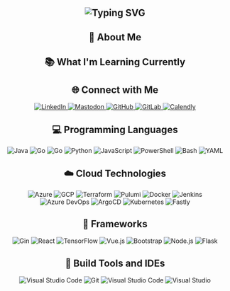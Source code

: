 <div align="center">
<h2><img src="https://readme-typing-svg.herokuapp.com?font=Jetbrains+mono&size=40&duration=3000&color=33FF33&center=true&vCenter=true&width=435&lines=Hey..+I'm+Keith;This+is..;..my+Github..;" alt="Typing SVG"/></h2>
</div>

<h2 align="center">🚀 About Me</h2>
<p></p>  

<h2 align="center" class="section-heading">📚 What I'm Learning Currently</h2>
<p></p>
<div align="center">
</div>

<h2 align="center" class="section-heading">🌐 Connect with Me</h2>
<p> </p>
<div align="center">
    <a href="https://www.linkedin.com/in/keith-meyer-software">
        <img src="https://img.shields.io/badge/Keith%20Meyer-0077B5?style=for-the-badge&logo=linkedin&logoColor=white" alt="LinkedIn"/>
    </a>
    <a href="https://infosec.exchange/@daelious">
        <img src="https://img.shields.io/badge/Follow%20on%20Mastodon-%230077B5.svg?&style=for-the-badge&logo=mastodon&logoColor=white" alt="Mastodon"/>
    </a>
    <a href="https://github.com/daelious/" target="_blank">
        <img src="https://img.shields.io/badge/View%20on%20GitHub-%230077B5.svg?&style=for-the-badge&logo=github&logoColor=white" alt="GitHub"/>
    </a>
    <a href="https://gitlab.com/daelious/" target="_blank">
        <img src="https://img.shields.io/badge/View%20on%20GitLab-%230077B5.svg?&style=for-the-badge&logo=gitlab&logoColor=white" alt="GitLab"/>
    </a>
    <a href="" target="_blank">
        <img src="https://img.shields.io/badge/Book%20A%20Chat-%230077B5.svg?&style=for-the-badge&logo=calendly&logoColor=white" alt="Calendly"/>
    </a>
</div>

<h2 align="center" class="section-heading">💻 Programming Languages</h2>
<p> </p>
<div align="center">
    <img src="https://img.shields.io/badge/C%23-007396?style=for-the-badge&logo=c%23&logoColor=white" alt="Java" />
    <img src="https://img.shields.io/badge/Go-00ADD8?style=for-the-badge&logo=go&logoColor=white" alt="Go"/>
    <img src="https://img.shields.io/badge/Rust-00ADD8?style=for-the-badge&logo=rust&logoColor=white" alt="Go"/>
    <img src="https://img.shields.io/badge/Python-3776AB?style=for-the-badge&logo=python&logoColor=white" alt="Python"/>
    <img src="https://img.shields.io/badge/JavaScript-F7DF1E?style=for-the-badge&logo=javascript&logoColor=black" alt="JavaScript"/>
    <img src="https://img.shields.io/badge/PowerShell-5391FE?style=for-the-badge&logo=powershell&logoColor=white" alt="PowerShell"/>
    <img src="https://img.shields.io/badge/Bash-4EAA25?style=for-the-badge&logo=gnu-bash&logoColor=white" alt="Bash"/>
    <img src="https://img.shields.io/badge/YAML-0A0A0A?style=for-the-badge" alt="YAML"/>
</div>

<h2 align="center" class="section-heading">☁️ Cloud Technologies</h2>
<p></p>
<div align="center">
    <img src="https://img.shields.io/badge/Azure-0089D6?style=for-the-badge&logo=microsoftazure&logoColor=white" alt="Azure"/>
    <img src="https://img.shields.io/badge/GCP-4285F4?style=for-the-badge&logo=googlecloud&logoColor=white" alt="GCP"/>
    <img src="https://img.shields.io/badge/Terraform-623CE4?style=for-the-badge&logo=terraform&logoColor=white" alt="Terraform"/>
    <img src="https://img.shields.io/badge/Pulumi-623CE4?style=for-the-badge&logo=pulumi&logoColor=white" alt="Pulumi"/>
    <img src="https://img.shields.io/badge/Docker-2496ED?style=for-the-badge&logo=docker&logoColor=white" alt="Docker"/>
    <img src="https://img.shields.io/badge/Jenkins-D24939?style=for-the-badge&logo=jenkins&logoColor=white" alt="Jenkins"/>
    <img src="https://img.shields.io/badge/Azure%20DevOps-D24939?style=for-the-badge&logo=azuredevops&logoColor=white" alt="Azure DevOps"/>
    <img src="https://img.shields.io/badge/ArgoCD-D24939?style=for-the-badge&logo=argo&logoColor=white" alt="ArgoCD"/>
    <img src="https://img.shields.io/badge/kubernetes-D24939?style=for-the-badge&logo=kubernetes&logoColor=white" alt="Kubernetes"/>
    <img src="https://img.shields.io/badge/fastly-D24939?style=for-the-badge&logo=fastly&logoColor=white" alt="Fastly"/>
</div>

<h2 align="center" class="section-heading">🔧 Frameworks</h2>
<p></p>
<div align="center">
    <img src="https://img.shields.io/badge/Gin-20232A?style=for-the-badge&logo=gin&logoColor=61DAFB" alt="Gin"/>
    <img src="https://img.shields.io/badge/React-20232A?style=for-the-badge&logo=react&logoColor=61DAFB" alt="React"/>
    <img src="https://img.shields.io/badge/TensorFlow-FF6F00?style=for-the-badge&logo=tensorflow&logoColor=white" alt="TensorFlow"/> 
    <img src="https://img.shields.io/badge/Vue.js-4FC08D?style=for-the-badge&logo=vuedotjs&logoColor=white" alt="Vue.js"/>
    <img src="https://img.shields.io/badge/Bootstrap-7952B3?style=for-the-badge&logo=bootstrap&logoColor=white" alt="Bootstrap"/>
    <img src="https://img.shields.io/badge/Node.js-339933?style=for-the-badge&logo=nodedotjs&logoColor=white" alt="Node.js"/>
    <img src="https://img.shields.io/badge/Flask-000000?style=for-the-badge&logo=flask&logoColor=white" alt="Flask"/> 
</div>

<h2 align="center" class="section-heading">🔧 Build Tools and IDEs</h2>
<p></p>
<div align="center">
    <img src="https://img.shields.io/badge/NeoVim-007ACC?style=for-the-badge&logo=neovim&logoColor=white" alt="Visual Studio Code"/>
    <img src="https://img.shields.io/badge/Git-F05032?style=for-the-badge&logo=git&logoColor=white" alt="Git"/>
    <img src="https://img.shields.io/badge/Visual%20Studio%20Code-007ACC?style=for-the-badge&logo=visualstudiocode&logoColor=white" alt="Visual Studio Code"/>
    <img src="https://img.shields.io/badge/Visual%20Studio-007ACC?style=for-the-badge&logo=visualstudio&logoColor=white" alt="Visual Studio"/>
</div>

<!-- <div align="center">
<h2 align="center" class="section-heading"> 💻 Github Stats</h2>
<p>Peek into my GitHub stats to see how I juggle code, coffee, and collaborations! Dive in to check out the milestones of my digital journey!</p>
 <table align="center" width="100%" height="100%" >
    <tr>
       <td><img style="border: none;" src="https://github-profile-summary-cards.vercel.app/api/cards/profile-details?username=daelious&theme=github_dark" alt="Keith's GitHub Stats"/></td>
    </tr>
 </table>

 <table align="center" width="100%" height="100%" >
    <tr>
        <td><img style="border: none;" src="https://github-profile-summary-cards.vercel.app/api/cards/stats?username=daelious&theme=github_dark" alt="Keith's GitHub Stats"/></td>
        <td><img style="border: none;" src="https://github-profile-summary-cards.vercel.app/api/cards/productive-time?username=daelious&theme=github_dark&utcOffset=10" alt="Keith's GitHub Stats"/>
        <td><img style="border: none;" src="https://github-profile-summary-cards.vercel.app/api/cards/repos-per-language?username=daelious&theme=github_dark" alt="Keith's GitHub Stats"/></td>
        <td><img style="border: none;" src="https://github-profile-summary-cards.vercel.app/api/cards/most-commit-language?username=daelious&theme=github_dark" alt="Keith's GitHub Stats"/></td>
    </tr>
 </table>
</div> -->